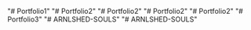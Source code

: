 "# Portfolio1" 
"# Portfolio2" 
"# Portfolio2" 
"# Portfolio2" 
"# Portfolio2" 
"# Portfolio3" 
"# ARNLSHED-SOULS" 
"# ARNLSHED-SOULS" 
